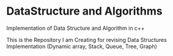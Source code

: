 # DataStructure and Algorithms
Implementation of Data Structure and Algorithm in c++

This is the Repository I am Creating for revising Data Structures Implementation (Dynamic array, Stack, Queue, Tree, Graph)
